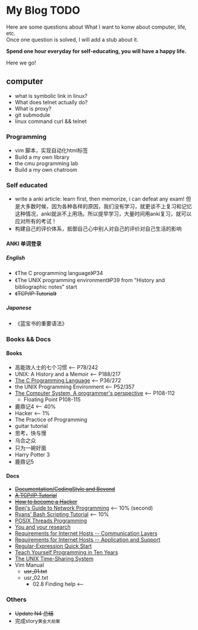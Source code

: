 # My Blog TODO

Here are some questions about What I want to konw about computer, life, etc.  
Once one question is solved, I will add a stub about it.  

**Spend one hour everyday for self-educating, you will have a happy life.**

Here we go!  

## computer
- what is symbolic link in linux?
- What does telnet actually do?
- What is proxy?
- git submodule
- linux command curl && telnet


### Programming
- vim 脚本，实现自动化html标签
- Build a my own library
- the cmu programming lab
- Build a my own chatroom


### Self educated
- write a anki article: learn first, then memorize, i can defeat any exam! 但是大多数时候，因为各种各样的原因，我们没有学习，就更谈不上复习和记忆
这种情况，anki就派不上用场。所以提早学习，大量时间用anki复习，就可以应对所有的考试！
- 构建自己的评价体系，抵御自己心中别人对自己的评价对自己生活的影响

#### ANKI 单词登录

##### English
- 《The C programming language》P34
- 《The UNIX programming environment》P39  from "History and bibliographic notes" start
- ~~《TCP/IP Tutorial》~~

##### Japanese
- 《蓝宝书的重要语法》


### Books && Docs

#### Books
- 高能效人士的七个习惯 <-- P78/242
- UNIX: A History and a Memoir  <-- P188/217
- [The C Programming Language](https://hikage.freeshell.org/books/theCprogrammingLanguage.pdf)  <-- P36/272
- the UNIX Programming Environment  <-- P52/357
- [The Computer System, A programmer's perspective](https://hikage.freeshell.org/books/theCprogrammingLanguage.pdf)  <-- P108-112
    - Floating Point P108-115
- 鹿鼎记4 <-- 40%
- Hacker <-- 1%
- The Practice of Programming
- guitar tutorial
- 思考，快与慢
- 乌合之众
- 只为一碗好面
- Harry Potter 3
- 鹿鼎记5


#### Docs
- ~~[Documentation/CodingStyle and Beyond](http://www.kroah.com/linux/talks/ols_2002_kernel_codingstyle_paper/codingstyle.ps)~~
- ~~[A TCP/IP Tutorial](https://tools.ietf.org/html/rfc1180#:~:text=%20%20%201%20IntroductionThis%20tutorial%20contains%20only,Ethernet%20frame%20contains%20the%20destination%20address,...%20More)~~
- ~~[How to become a Hacker](http://www.catb.org/~esr/faqs/hacker-howto.html)~~
- [Beej's Guide to Network Programming](http://www.beej.us/guide/bgnet/html/) <-- 10% (second)
- [Ryans' Bash Scripting Tutorial](https://ryanstutorials.net/bash-scripting-tutorial/) <-- 10%
- [POSIX Threads Programming](https://hpc-tutorials.llnl.gov/posix/)
- [You and your research](http://paulgraham.com/hamming.html)
- [Requirements for Internet Hosts -- Communication Layers](https://tools.ietf.org/html/rfc1122)
- [Requirements for Internet Hosts -- Application and Support](https://tools.ietf.org/html/rfc1123)
- [Regular-Expression Quick Start](http://www.regular-expressions.info/quickstart.html)
- [Teach Yourself Programming in Ten Years](http://norvig.com/21-days.html)
- [The UNIX Time-Sharing System](http://www.scs.stanford.edu/nyu/04fa/sched/readings/unix.pdf)
- Vim Manual
    - ~~usr_01.txt~~
    - usr_02.txt
        - 02.8  Finding help  <-- 

### Others
- ~~Update N4 总结~~
- 完成story`黄金大劫案`
